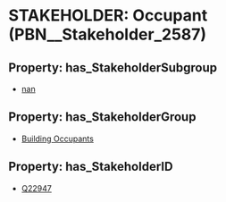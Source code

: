 # STAKEHOLDER: __Occupant__ (PBN__Stakeholder_2587)

## Property: has_StakeholderSubgroup

* [nan](PBN__StakeholderSubgroup_7)

## Property: has_StakeholderGroup

* [Building Occupants](PBN__StakeholderGroup_11)

## Property: has_StakeholderID

* [Q22947](Q22947)

